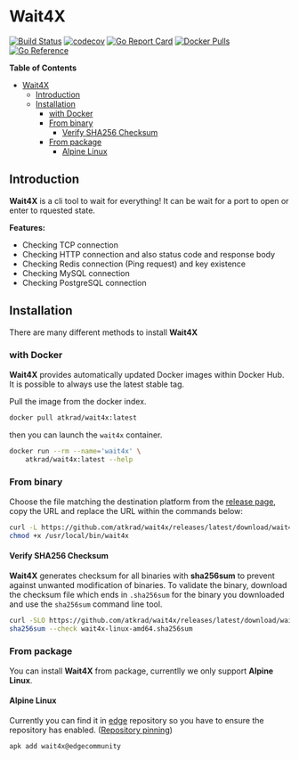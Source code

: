 # Wait4X 
[![Build Status](https://cloud.drone.io/api/badges/atkrad/wait4x/status.svg)](https://cloud.drone.io/atkrad/wait4x) [![codecov](https://img.shields.io/codecov/c/github/atkrad/wait4x)](https://codecov.io/gh/atkrad/wait4x) [![Go Report Card](https://goreportcard.com/badge/github.com/atkrad/wait4x)](https://goreportcard.com/report/github.com/atkrad/wait4x) [![Docker Pulls](https://img.shields.io/docker/pulls/atkrad/wait4x)](https://hub.docker.com/r/atkrad/wait4x) [![Go Reference](https://pkg.go.dev/badge/github.com/atkrad/wait4x.svg)](https://pkg.go.dev/github.com/atkrad/wait4x)

<!-- markdown-toc start - Don't edit this section. Run M-x markdown-toc-refresh-toc -->
**Table of Contents**

- [Wait4X](#wait4x)
    - [Introduction](#introduction)
    - [Installation](#installation)
        - [with Docker](#with-docker)
        - [From binary](#from-binary)
            - [Verify SHA256 Checksum](#verify-sha256-checksum)
        - [From package](#from-package)
            - [Alpine Linux](#alpine-linux)

<!-- markdown-toc end -->

## Introduction
**Wait4X** is a cli tool to wait for everything! It can be wait for a port to open or enter to rquested state.

**Features:**
- Checking TCP connection
- Checking HTTP connection and also status code and response body
- Checking Redis connection (Ping request) and key existence
- Checking MySQL connection
- Checking PostgreSQL connection

## Installation
There are many different methods to install **Wait4X**

### with Docker
**Wait4X** provides automatically updated Docker images within Docker Hub. It is possible to always use the latest stable tag.

Pull the image from the docker index.
```bash
docker pull atkrad/wait4x:latest
```

then you can launch the `wait4x` container.
```bash
docker run --rm --name='wait4x' \
    atkrad/wait4x:latest --help
```

### From binary
Choose the file matching the destination platform from the [release page](https://github.com/atkrad/wait4x/releases), copy the URL and replace the URL within the commands below:
```bash
curl -L https://github.com/atkrad/wait4x/releases/latest/download/wait4x-linux-amd64 -o /usr/local/bin/wait4x
chmod +x /usr/local/bin/wait4x
```

#### Verify SHA256 Checksum
**Wait4X** generates checksum for all binaries with **sha256sum** to prevent against unwanted modification of binaries. To validate the binary, download the checksum file which ends in `.sha256sum` for the binary you downloaded and use the `sha256sum` command line tool.
```bash
curl -SLO https://github.com/atkrad/wait4x/releases/latest/download/wait4x-linux-amd64.sha256sum
sha256sum --check wait4x-linux-amd64.sha256sum
```

### From package
You can install **Wait4X** from package, currentlly we only support **Alpine Linux**.

#### Alpine Linux
Currently you can find it in [edge](https://pkgs.alpinelinux.org/packages?name=wait4x&branch=edge) repository so you have to ensure the repository has enabled. ([Repository pinning](https://wiki.alpinelinux.org/wiki/Alpine_Linux_package_management#Repository_pinning))
```bash
apk add wait4x@edgecommunity
```
